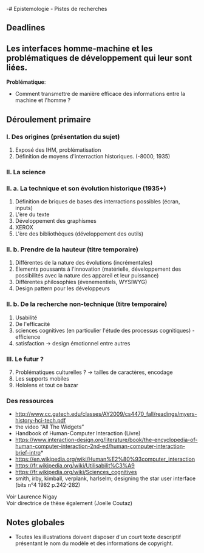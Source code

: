 -# Epistemologie - Pistes de recherches

## Deadlines 


## Les interfaces homme-machine et les problématiques de développement qui leur sont liées.

**Problématique**: 
* Comment transmettre de manière efficace des informations entre la machine et l'homme ?

## Déroulement primaire

### I. Des origines (présentation du sujet)
1. Exposé des IHM, problématisation 
2. Définition de moyens d'interraction historiques. (-8000, 1935)

### II. La science
### II. a. La technique et son évolution historique (1935+)

1. Définition de briques de bases des interractions possibles (écran, inputs)
2. L'ère du texte 
3. Développement des graphismes 
4. XEROX 
5. L'ère des bibliothèques (développement des outils)

### II. b. Prendre de la hauteur (titre temporaire)

1. Différentes de la nature des évolutions (incrémentales)
2. Elements poussants à l'innovation (matérielle, développement des possibilités avec la nature des appareil et leur puissance)
3. Différentes philosophies (évenementiels, WYSIWYG)
4. Design pattern pour les développeurs 

### II. b. De la recherche non-technique (titre temporaire)
1. Usabilité
2. De l'efficacité 
3. sciences cognitives (en particulier l'étude des processus cognitiques) - efficience
4. satisfaction -> design émotionnel entre autres

### III. Le futur ? 
7. Problématiques culturelles ? -> tailles de caractères, encodage
8. Les supports mobiles
9. Hololens et tout ce bazar

### Des ressources

* http://www.cc.gatech.edu/classes/AY2009/cs4470_fall/readings/myers-history-hci-tech.pdf
*  the video “All The Widgets”
*  Handbook of Human-Computer Interaction (Livre)
*  https://www.interaction-design.org/literature/book/the-encyclopedia-of-human-computer-interaction-2nd-ed/human-computer-interaction-brief-intro*
*  https://en.wikipedia.org/wiki/Human%E2%80%93computer_interaction
*  https://fr.wikipedia.org/wiki/Utilisabilit%C3%A9
*  https://fr.wikipedia.org/wiki/Sciences_cognitives
*  smith, irby, kimball, verplank, harlselm; designing the star user interface (bits n°4 1982 p.242-282)

Voir Laurence Nigay   
Voir directrice de thèse également (Joelle Coutaz)

## Notes globales

* Toutes les illustrations doivent disposer d'un court texte descriptif présentant le nom du modèle et des informations de copyright.


